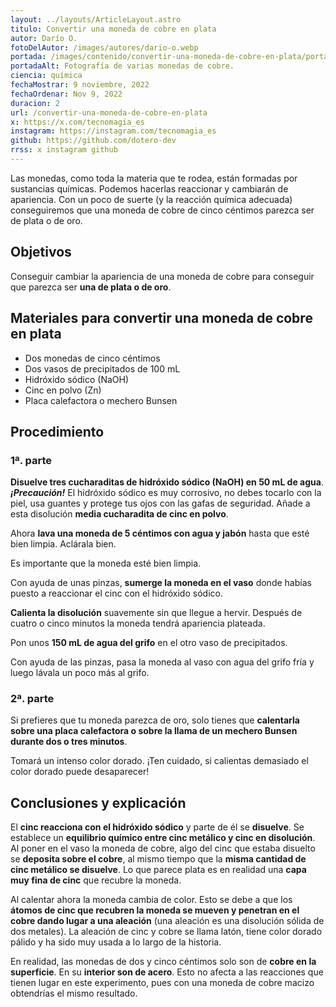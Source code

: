 ```yaml
---
layout: ../layouts/ArticleLayout.astro
titulo: Convertir una moneda de cobre en plata
autor: Darío O.
fotoDelAutor: /images/autores/dario-o.webp
portada: /images/contenido/convertir-una-moneda-de-cobre-en-plata/portada.webp
portadaAlt: Fotografía de varias monedas de cobre.
ciencia: química
fechaMostrar: 9 noviembre, 2022
fechaOrdenar: Nov 9, 2022
duracion: 2
url: /convertir-una-moneda-de-cobre-en-plata
x: https://x.com/tecnomagia_es
instagram: https://instagram.com/tecnomagia_es
github: https://github.com/dotero-dev
rrss: x instagram github
---
```


Las monedas, como toda la materia que te rodea, están formadas por sustancias químicas. Podemos hacerlas reaccionar y cambiarán de apariencia. Con un poco de suerte (y la reacción química adecuada) conseguiremos que una moneda de cobre de cinco céntimos parezca ser de plata o de oro.


## Objetivos

Conseguir cambiar la apariencia de una moneda de cobre para conseguir que parezca ser **una de plata o de oro**.

## Materiales para convertir una moneda de cobre en plata

- Dos monedas de cinco céntimos
- Dos vasos de precipitados de 100 mL
- Hidróxido sódico (NaOH)
- Cinc en polvo (Zn)
- Placa calefactora o mechero Bunsen

## Procedimiento

### 1ª. parte

**Disuelve tres cucharaditas de hidróxido sódico (NaOH) en 50 mL de agua**. ***¡Precaución!*** El hidróxido sódico es muy corrosivo, no debes tocarlo con la piel, usa guantes y protege tus ojos con las gafas de seguridad. Añade a esta disolución **media cucharadita de cinc en polvo**.

Ahora **lava una moneda de 5 céntimos con agua y jabón** hasta que esté bien limpia. Aclárala bien.

Es importante que la moneda esté bien limpia.

Con ayuda de unas pinzas, **sumerge la moneda en el vaso** donde habías puesto a reaccionar el cinc con el hidróxido sódico.

**Calienta la disolución** suavemente sin que llegue a hervir. Después de cuatro o cinco minutos la moneda tendrá apariencia plateada.

Pon unos **150 mL de agua del grifo** en el otro vaso de precipitados.

Con ayuda de las pinzas, pasa la moneda al vaso con agua del grifo fría y luego lávala un poco más al grifo.

### 2ª. parte

Si prefieres que tu moneda parezca de oro, solo tienes que **calentarla sobre una placa calefactora o sobre la llama de un mechero Bunsen durante dos o tres minutos**.

Tomará un intenso color dorado. ¡Ten cuidado, si calientas demasiado el color dorado puede desaparecer!

## Conclusiones y explicación

El **cinc reacciona con el hidróxido sódico** y parte de él se **disuelve**. Se establece un **equilibrio químico entre cinc metálico y cinc en disolución**. Al poner en el vaso la moneda de cobre, algo del cinc que estaba disuelto se **deposita sobre el cobre**, al mismo tiempo que la **misma cantidad de cinc metálico se disuelve**. Lo que parece plata es en realidad una **capa muy fina de cinc** que recubre la moneda.

Al calentar ahora la moneda cambia de color. Esto se debe a que los **átomos de cinc que recubren la moneda se mueven y penetran en el cobre dando lugar a una aleación** (una aleación es una disolución sólida de dos metales). La aleación de cinc y cobre se llama latón, tiene color dorado pálido y ha sido muy usada a lo largo de la historia.

En realidad, las monedas de dos y cinco céntimos solo son de **cobre en la superficie**. En su **interior son de acero**. Esto no afecta a las reacciones que tienen lugar en este experimento, pues con una moneda de cobre macizo obtendrías el mismo resultado.